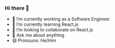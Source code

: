 ### Hi there 👋




- 🔭 I’m currently working as a Software Engineer
- 🌱 I’m currently learning React.js
- 👯 I’m looking to collaborate on React.js 
- 💬 Ask me about anything  
- 😄 Pronouns: He/Him
